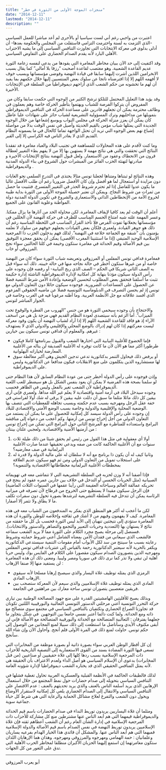 ```yaml
---
title: "منجزات الموجة الأولى من الثورة في خطر"
date: "2014-12-11"
lastmod: "2014-12-11"
description: ""
---
```

اعتبرت من واجبي رغم أني لست سياسيا أو بالأحرى لم أعد مباشرا للعمل السياسي -الذي التزمت به لسنة واحترمت التزامي فاستقلت من المجلس والحكومة بعدها- أن أدلي بدلوي في معركة الانتخابات التي تجاوزت التنافس السياسي إلى ما يشبه الاحتراب الأهلي البارد لأنه يقدم الصدام الحضاري على التفاوض السياسي.

وقد اكتفيت إلى حد الآن ببيان مخاطر المغامرة التي يقودها من يدعي لنفسه زعامة الثورة عديم القاعدة الشعبية. وهو مغتصب لقاعدة أصحبت “رزقا بلا أمالي” كما يقال بسبب الانخرامين اللذين أشرت إليهما سابقا في قيادة النهضة وفوضى مؤسساتها وبسبب خوف لا أفهمه اللهم إلا إذا افترضناه ناتجا عن سلوك بعض المنتسبين إليها خلال حكمهم بما يفيد أن لهم ما تخشونه من حكم الشعب الذي أزاحهم ديموقراطيا من السلطة في الإنتخابات الأخيرة.

 وقد يؤيد هذا التعليل المحتمل للتلكؤ ترشح الكثير من الوجوه التي حكمت سابقا وكان من المفروض أن يتركوا الفرصة للشباب ويهتموا بتأطير الحركة خاصة وهم يعملون في وظائف محترمة يمكن أن تجعلهم قادرين على مساعدة الحركة في التنافس الديموقراطي بتمويلها من مداخليهم وترك المسؤولية التشريعية لشباب حائز على شهادات عليا عاطل كان يمكن أن يعزز منزلة الحركة في مجلس النواب ويوسع إشعاعها من خلال الوجوه الجديدة التي يمثلها شباب مؤمن بالقيم الحديثة وأصيل في نفس الوقت بدلا من مواصلة إشباع نهم بعض الوجوه التي تريد أن تحتل الواجهة تماما كالحال في ما يسمونه النظام القديم الذي لا يغادر الناس فيه الكراسي إلا إلى القبر.

وما كنت لأقدم على هذه المحاولات للمساهمة في تجنيب البلاد والعباد مغامرة قد تفقدنا النتائج التي تحققت والتي هي نتائج مهمة لا يستهين بها إلا من لا يفهم بطء التغيير لعطالة قرون من الانحطاك وعقود من الاستعمار. ولعل قبول النهضة بنتائج الإنتخابات الأخيرة و مبادرتها لتهنئة الحزب الفائز من المبشرات حول الشروع في بناء الدولة المدنية والديموقراطية .

وهذه النتائج لو ثبتناها ومتناها لجعلنا تونس مثالا يحتذى في التدرج السلمي نحو الغايات دون مزايدة أو استعجال لما هو أفضل وإن كان الأفضل ضروريا رغم أن طلب الأفضل غالبا ما يكون عدوا للفاضل إذا لم تحترم شروط الحذر في التغيير المتسرع. فتثبيت ما حصل من ثمرات من شروط النجاح. ويمكن أن نعتبر حصيلة الموجة الأولى من الثورة بداية طيبة لخروج الأمة من الإنحطاطين الذاتي والاستعماري والشروع في تكوين الدولة المدنية دولة المواطنة وعلوية القانون على الجميع.

أعلم أن الوقت لم يعد كافيا لإيقاف المغامرة. لكن محاولة الحد من آثارها ما يزال ممكنا. وعسر المهمة علته شبه امتناع الحسم المناسب للظرف في حركة النهضة لأن الخللين في مؤسساتها يجعلانها تفوت الفرص فلا تأخذ القرار المناسب في اللحظة المناسبة رغم أن ذلك هو جوهر القيادة. ولعمري فلكأن بعض القيادات يجعلهم خوفهم من سلوك لا نعلمه يؤمنون بأن “شنقة مع الجماعة خلاعة في النهضة”. لذلك فهم يدخلون الحزب ذا المرجعية الإسلامية الوحيد المتبقي (إذا ما استثنينا المغرب الأقصى) يمكن أن يحقق معجزة التوفيق بين قيم الأصالة وقيم الحداثة في مغامرة ستكون وخيمة في كلتا الحالتين سواء نجح المرزوقي أو خاب.

فمغامرة قدافي تونس المفلس أو المرزوقي وتعريضه شباب الثورة سواء كان من النهضة خاصة أو من غيرها ستكون أخطر في حالة نجاحه منها في حالة خيبته. ذلك أنه سواء قبل به الصف الثاني شريكا في الحكم – الصف الذي ربح النيابية- أو رفضه فإن وجوده على رأس الدولة سيكون مؤذنا بنهاية كل امكانية لإدارة الديموقراطية الناشئة إدارة حكيمة تثبت ما أسلفنا فتحقق بعض المطلوب لتحسين الوضعية وإعادة الأمن شرط التنمية فضلا عن الحصول على المساعدات الضرورية. فوجوده سيكون حائلا دون التعاون الدولي مع تونس إذ لم يحسن التصرف في الدبلوماسية التونسية فضلا عن ماضيه الحقوقي المزعوم الذي أفسد علاقاته مع جل الأنظمة العربية. وما أظنه مرغوبا فيه في الغرب وخاصة في الجوار المباشر لتونس.

والاحتجاج بأن وجوده سيحمي الثورة هو من جنس “الهروب من القطرة والوقوع تحت الميزاب”. أما الزعم بأنه سيتصدى لعودة النظام القديم فهي مزحة بل هي من أسخف الآراء إذ هو فاقد للقاعدة الشعبية اللهم إلا إذا أراد لشباب النهضة أن يكون وقود معركة ليست معركتهم إذا كان لهم إدراك بالوضع المحلي والإقليمي والدولي الذي لا يستهدف غيرهم. والمعلوم أن قدافي تونس سيكون بين خيارين :

* فإما الخضوع للأغلبية النيابية التي اختارها الشعب والقبول ببرنامجها كاملا فيكون طرطورا أكثر مما هو الآن لأن ما كانت توفره له الأغلبية الصديقة لن يناله من الأغلبية المعارضة لخياراته البهلوانية.
* أو يرفض ذلك فيحاول التنمر بدكتاتورية تدعي تدجين الجيش وهي أكبر مغالطة سوق لها مستشاروه الذين يتكلمون على منع الانقلابات فيكون مدافعا عن الدكتاتورية وليس على الديموقراطية.

وإذن فوجوده على رأس الدولة أخطر حتى من عودة النظام السابق لأن هذا النظام حتى لو سلمنا بصحة هذه الفرضية لا يمكن أن يعود بنفس الشكل بل هو سيضطر للعب اللعبة الديموقراطية لأن الشعب تغير بالفعل وليس في الظاهر فحسب.  
وجوده سيدخل البلاد في أزمة أمنية واقتصادية لا يعلم غير الله مداها. ولعمري فإني أرى بيقين كل ذلك ماثلا مثلما ما سبق أن دللت عليه بيقين لا يرقى له شك أولا لفراستي في خفة عقل الرجل ومهرجيه بسبب عدم حكمته وبسبب تجاهله للمعطيات التي تتصف بها الوضعية المحلية والإقليمية والدولية وخاصة بسبب الوضع الأمني والاقتصادي للبلاد.  
إن وجوده على رأس الدولة سيسد كل إمكانية للحصول على ما يمكن أن يستمد من التعاون الدولي من أجل إخراج تونس من أزمتها. وكم أعجب من دعواه إلى مناقشة البرامج واستعداده للمناظرة مع المرشح الثاني حول البرامج التي تمكن من إخراج تونس من أزمتيها الأمنية والاقتصادية. ولعجبي علتان بينتان :

1. أولا أي معقولية في مثل هذا القول من رئيس لم يحقق شيئا من ذلك طيلة ثلاث سنوات مع أن الأغلبية الحاكمة كانت من صفه ويدعي تحقيقها عندما صارت الأغلبية البرلمانية في صف معارضيه؟
2. وثانيا كيف له أن يكون ذا برنامج مع أنه لا سلطان له على مالية الدولة ولا قدرة له على استجلاب تمويل من التعاون الدولي ومن ثم فهو سيكون عديم العلاقة بمخططات الأغلبية البرلمانية مخطاطاتها الاقتصادية والتنموية؟

فإذا أضفنا أنه لا وزن لحزبه في السلطة التشريعية التي لا تتماشى معه في تهويماته الصبيانية (مثل الحريات الخمس أو التدخل في خلاف بين جارين عمره عقود لم ينجح في تحريكه عمالقة العالم وسياحاته العقيمة التي رأينا عقمها في السنوات الثلاث الماضية) فإن الرجل سيكون مقيدا لا يستطيع حتى الخروج من قرطاح لأن تصرفه في ميزانية الرئاسة يمكن أن تتدخل فيه السلطة التشريعية لترشدها بصورة تحول دون سفرات تكلف ما لا يطاق ولا تثمر إلا أصفارا.

لكن ما أعجب له أكثر هو المنطق الذي يفكر به المندفعون من الشباب معه في هذه المغامرة. كيف لا يفهمون وفيهم من لا أشك في ثقافته وإخلاصه للوطن والثورة أن هذه المغامرة ستؤدي إلى نتيجتين تنهيان إلى الأبد ليس الثورة فحسب بل كل ما حققته من نتائج لا يستهان بها (التعددية وحريات التعبير والتجمع والتضاهر والدستور والانتخابات). فسنصل إلى مرحلة يصبح مجرد الكلام على الثورة مما لا يريد الشعب سماعه.  
فالشعب الذي سيعاني من فقدان الأمن بمعناه الشامل أعني شروط حمايته وشروط رعايته بسبب ما سينتج من سد لكل الأبواب أمام مقومات التنمية سيستدعي الدكتاتورية ويكفر بالحرية لأنه سيعتبر الدكتاتورية رحمة بالقياس إلى عنتريات قدافي تونس المفلس ومهرجيه الذين يتصورون الصدام سيكون مقصورا على الكلام في الفايس بوك وليس حربا أهلية لن تبقي ولا تذر كما نرى ذلك في سوريا ومصر وليبيا. ومعنى ذلك أن هذه المغامرة لن يستفيد منها إلا صنفا الإرهاب :

* الرمزي الذي يمثله توظيف غلاة اليسار والذي سيصبح إرهابا مسلحا لأنه سيقوي الإرهاب المادي.
* المادي الذي يمثله توظيف غلاة الإسلاميين والذي سيعم لأن المعركة ستصحب بين فريقين متعصبين يتصوران تونس ساحة معارك بين مراهقين في الجامعة.

وبذلك يصبح للأقليتين الهامشيتين القدرة على منع جهود المصالحة الوطنية بين تياري حركة التحرر التونسية أعني مرحلتي الدستور التونسي الثعالبية والبورقيبية الللتين تكونان قد تجاوزتا الصراع الحضاري وتكتفيان بالتنافس السياسي في مجتمع سوي متصالح مع ذاته ومع الحداثة. ولما كنت دائما أعتبر نفسي جامعا بين التوجهين  في شكل يتجاوز ما جعلهما يفترقان : الثعالبية المتصالحة مع الحداثة والبورقيبة المتصالحة مع الأصالة فإني لن أبقى مكتوف الأيدي وسأناضل ما استطعت إلى ذلك سبيلا لمنع المجانين من الوصول إلى حكم تونس. حاولت لمنع ذلك في المرة الأولى فلم أنجح. وأحاول الآن وإن شاء الله سأنجح.

إن كل أقطار الوطن العربي سواء بصورة ذاتية أو بصورة موظفة من المخابرات التي تسعى فيها الثورة المضادة بسند من القوى الاستعمارية إلى التصفية التاريخية للأحزاب ذات المرجعية الإسلامية بسبب ردها كلها إلى غلاة حقيقيين أو صناعيين (من قبل المخابرات) بدعوى أن الإسلام السياسي هو أصل الداء ولعدم الاعتراف بأن الحقيقة هي لأنه يمثل المنافس الحقيقي الذي قد يختاره الشعب ديموقراطيا لإدارة شؤونه العامة.

لذلك فالطبقات الحاكمة في الأنظمة القبلية والعسكرية العربية تحاول تغطية فشلها في التنافس السياسي بتحويله إلى صدام حضارات حول نمط المجتمع من خلال استعمال الإرهابين الذي يريد أسلمة الناس بالعنف والذي يريد تحديثهم بالعنف : عدم الاقتصار على التنافس السياسي والانتقال إلى الصدام الحضاري يلغي كل إمكانية لاستقرار الأوضاع ويحول دون الشعب والتفرغ لعلاج مشاكل الحماية والرعاية التي هي شرط كل حياة جماعية سوية.

ومثلما أن غلاة اليساريين يريدون توريط النداء في صدام الحضارات باسم قيم الحداثة والديموقراطية قيمهما التي هم أبعد الناس عنها مشترطين منع كل مشاركة للأحزاب ذات المرجعية الإسلامية في إدارة الشأن العام رغم أن الشعب أعطاهم ثقته فإن غلاة الإسلاميين يريدون توريط النهضة في نفس الصدام باسم قيم الأصالة والدولة الإسلامية قميهما التي هم أبعد الناس عنها. والمشكل أن قائدي هذا الخيار الهدام بفرعيه يساريان وعلمانيان : حمة الهمامي ومهرجوه والمرزوقي ومهرجوه. وهذان هما الإرهابان اللذان ستكون مغامرتهما إن استمع إليهما الحزبان الأكبران منطلقا لمخاطر الحرب الأهلية التي تدق على الثغور من كل الجهات.

---

أبو يعرب المرزوقي

###